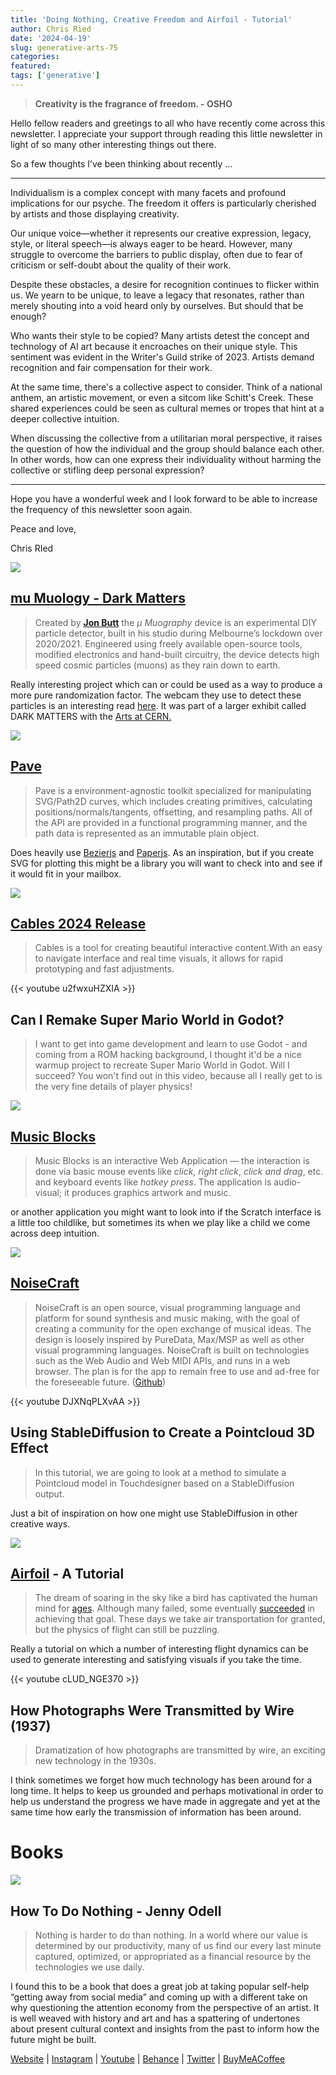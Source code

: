 ```yaml
---
title: 'Doing Nothing, Creative Freedom and Airfoil - Tutorial'
author: Chris Ried
date: '2024-04-19'
slug: generative-arts-75
categories: 
featured: 
tags: ['generative']
---
```



> **Creativity is the fragrance of freedom. - OSHO**
> 

Hello fellow readers and greetings to all who have recently come across this newsletter. I appreciate your support through reading this little newsletter in light of so many other interesting things out there. 

So a few thoughts I’ve been thinking about recently … 

---

Individualism is a complex concept with many facets and profound implications for our psyche. The freedom it offers is particularly cherished by artists and those displaying creativity.

Our unique voice—whether it represents our creative expression, legacy, style, or literal speech—is always eager to be heard. However, many struggle to overcome the barriers to public display, often due to fear of criticism or self-doubt about the quality of their work.

Despite these obstacles, a desire for recognition continues to flicker within us. We yearn to be unique, to leave a legacy that resonates, rather than merely shouting into a void heard only by ourselves. But should that be enough?

Who wants their style to be copied? Many artists detest the concept and technology of AI art because it encroaches on their unique style. This sentiment was evident in the Writer's Guild strike of 2023. Artists demand recognition and fair compensation for their work.

At the same time, there's a collective aspect to consider. Think of a national anthem, an artistic movement, or even a sitcom like Schitt's Creek. These shared experiences could be seen as cultural memes or tropes that hint at a deeper collective intuition.

When discussing the collective from a utilitarian moral perspective, it raises the question of how the individual and the group should balance each other. In other words, how can one express their individuality without harming the collective or stifling deep personal expression?

---

Hope you have a wonderful week and I look forward to be able to increase the frequency of this newsletter soon again.

Peace and love, 

Chris RIed 

![](75-1.png)

## [mu Muology - Dark Matters](https://www.creativeapplications.net/environment/u-muography-dark-matters/)

> Created by **[Jon Butt](https://www.creativeapplications.net/people/Jon-Butt/)** the *µ Muography* device is an experimental DIY particle detector, built in his studio during Melbourne’s lockdown over 2020/2021. Engineered using freely available open-source tools, modified electronics and hand-built circuitry, the device detects high speed cosmic particles (muons) as they rain down to earth.
> 

Really interesting project which can or could be used as a way to produce a more pure randomization factor. The webcam they use to detect these particles is an interesting read [here](https://physicsopenlab.org/2016/05/18/diy-webcam-particle-detector/).  It was part of a larger exhibit called DARK MATTERS with the [Arts at CERN.](https://melbourne.sciencegallery.com/dark-matters)

![](75-2.png)
## [Pave](https://baku89.github.io/pave/guide.html)

> Pave is a environment-agnostic toolkit specialized for manipulating SVG/Path2D curves, which includes creating primitives, calculating positions/normals/tangents, offsetting, and resampling paths. All of the API are provided in a functional programming manner, and the path data is represented as an immutable plain object.
> 

Does heavily use [Bezierjs](https://github.com/Pomax/bezierjs)  and [Paperjs](http://paperjs.org/).  As an inspiration, but if you create SVG for plotting this might be a library you will want to check into and see if it would fit in your mailbox. 

![](75-3.png)
## [Cables 2024 Release](https://blog.cables.gl/2024/02/01/february-2024-release/)

> Cables is a tool for creating beautiful interactive content.With an easy to navigate interface and real time visuals, it allows for rapid prototyping and fast adjustments.
> 

{{< youtube u2fwxuHZXIA >}}

## Can I Remake Super Mario World in Godot?

> I want to get into game development and learn to use Godot - and coming from a ROM hacking background, I thought it'd be a nice warmup project to recreate Super Mario World in Godot. Will I succeed? You won't find out in this video, because all I really get to is the very fine details of player physics!
> 

![](75-4.png)

## **[Music Blocks](https://github.com/sugarlabs/musicblocks)**

> Music Blocks is an interactive Web Application — the interaction is done via basic mouse events like *click*, *right click*, *click and drag*, etc. and keyboard events like *hotkey press*. The application is audio-visual; it produces graphics artwork and music.
> 

or another application you might want to look into if the Scratch interface is a little too childlike, but sometimes its when we play like a child we come across deep intuition. 

![](75-5.png)

## [NoiseCraft](https://noisecraft.app/1498)

> NoiseCraft is an open source, visual programming language and platform for sound synthesis and music making, with the goal of creating a community for the open exchange of musical ideas. The design is loosely inspired by PureData, Max/MSP as well as other visual programming languages. NoiseCraft is built on technologies such as the Web Audio and Web MIDI APIs, and runs in a web browser. The plan is for the app to remain free to use and ad-free for the foreseeable future. ([Github](https://github.com/maximecb/noisecraft))
> 

{{< youtube DJXNqPLXvAA >}}

## Using StableDiffusion to Create a Pointcloud 3D Effect

> In this tutorial, we are going to look at a method to simulate a Pointcloud model in Touchdesigner based on a StableDiffusion output.
> 

Just a bit of inspiration on how one might use StableDiffusion in other creative ways. 

![](75-6.png)

## [Airfoil](https://ciechanow.ski/airfoil/) - A Tutorial

> The dream of soaring in the sky like a bird has captivated the human mind for [ages](https://en.wikipedia.org/wiki/Icarus). Although many failed, some eventually [succeeded](https://en.wikipedia.org/wiki/Wright_Flyer) in achieving that goal. These days we take air transportation for granted, but the physics of flight can still be puzzling.


Really a tutorial on which a number of interesting flight dynamics can be used to generate interesting and satisfying visuals if you take the time. 

{{< youtube cLUD_NGE370 >}}

## **How Photographs Were Transmitted by Wire (1937)**

> Dramatization of how photographs are transmitted by wire, an exciting new technology in the 1930s.


I think sometimes we forget how much technology has been around for a long time. It helps to keep us grounded and perhaps motivational in order to help us understand the progress we have made in aggregate and yet at the same time how early the transmission of information has been around. 

# Books

![](75-7.png)
## How To Do Nothing - Jenny Odell

> Nothing is harder to do than nothing. In a world where our value is determined by our productivity, many of us find our every last minute captured, optimized, or appropriated as a financial resource by the technologies we use daily.
>

I found this to be a book that does a great job at taking popular self-help “getting away from social media” and coming up with a different take on why questioning the attention economy from the perspective of an artist. It is well weaved with history and art and has a spattering of undertones about present cultural context and  insights from the past to inform how the future might be built.

[Website](https://www.generativecollective.com/) |  [Instagram](https://www.instagram.com/generate.collective/) | [Youtube](https://www.youtube.com/channel/UCBOYyqA-mqyoTSJ8pO9sQiA) | [Behance](https://www.behance.net/generatecoll) | [Twitter](https://twitter.com/generatecoll) | [BuyMeACoffee](https://www.buymeacoffee.com/generatecoll)